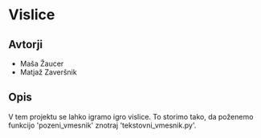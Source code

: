 # Vislice

## Avtorji

* Maša Žaucer
* Matjaž Zaveršnik

## Opis
V tem projektu se lahko igramo igro vislice.
To storimo tako, da poženemo funkcijo 'pozeni_vmesnik' znotraj 'tekstovni_vmesnik.py'.

